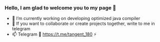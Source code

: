   ### Hello, I am glad to welcome you to my page  👋 
- 🔭 I’m currently working on developing optimized java compiler
- 💬 If you want to collaborate or create projects together, write to me in telegram 
- 📫  Telegram 🔗 https://t.me/tangent_180 ⚡️ 
